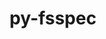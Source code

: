 ---
title: "py-fsspec"
layout: cache
categories: [package, develop-2024-02-11]
meta: {"versions": ["2023.10.0"], "compilers": ["apple-clang@=15.0.0", "gcc@=11.4.0"], "oss": ["ubuntu20.04", "ubuntu22.04", "ventura"], "platforms": ["darwin", "linux"], "targets": ["aarch64", "x86_64_v3"], "stacks": ["e4s", "ml-darwin-aarch64-mps", "ml-linux-x86_64-cpu", "ml-linux-x86_64-cuda", "ml-linux-x86_64-rocm", "root"], "num_specs": 7, "num_specs_by_stack": {"ml-darwin-aarch64-mps": 3, "root": 7, "e4s": 1, "ml-linux-x86_64-cpu": 3, "ml-linux-x86_64-rocm": 2, "ml-linux-x86_64-cuda": 3}}
spec_details: [{"hash": "m25lefa2z7vwc6gkku7by3iaga223ss6", "compiler": "apple-clang@=15.0.0", "versions": ["2023.10.0"], "os": "ventura", "platform": "darwin", "target": "aarch64", "variants": ["build_system=python_pip", "~http"], "stacks": ["ml-darwin-aarch64-mps", "root"], "size": "-", "tarball": "https://binaries.spack.io/releases/develop-2024-02-11/build_cache/darwin-ventura-aarch64/apple-clang-15.0.0/py-fsspec-2023.10.0/darwin-ventura-aarch64-apple-clang-15.0.0-py-fsspec-2023.10.0-m25lefa2z7vwc6gkku7by3iaga223ss6.spack"}, {"hash": "tx5h7n6iy2bbwrsmrmnmxovm2hx5lv3f", "compiler": "apple-clang@=15.0.0", "versions": ["2023.10.0"], "os": "ventura", "platform": "darwin", "target": "aarch64", "variants": ["build_system=python_pip", "+http"], "stacks": ["ml-darwin-aarch64-mps", "root"], "size": "-", "tarball": "https://binaries.spack.io/releases/develop-2024-02-11/build_cache/darwin-ventura-aarch64/apple-clang-15.0.0/py-fsspec-2023.10.0/darwin-ventura-aarch64-apple-clang-15.0.0-py-fsspec-2023.10.0-tx5h7n6iy2bbwrsmrmnmxovm2hx5lv3f.spack"}, {"hash": "2haowkpe32kam45yieoko7z4zet7kipu", "compiler": "apple-clang@=15.0.0", "versions": ["2023.10.0"], "os": "ventura", "platform": "darwin", "target": "aarch64", "variants": ["build_system=python_pip", "+http"], "stacks": ["ml-darwin-aarch64-mps", "root"], "size": "-", "tarball": "https://binaries.spack.io/releases/develop-2024-02-11/build_cache/darwin-ventura-aarch64/apple-clang-15.0.0/py-fsspec-2023.10.0/darwin-ventura-aarch64-apple-clang-15.0.0-py-fsspec-2023.10.0-2haowkpe32kam45yieoko7z4zet7kipu.spack"}, {"hash": "d4hdhgopzqoh3nt7nzkwu37s5lj5iex6", "compiler": "gcc@=11.4.0", "versions": ["2023.10.0"], "os": "ubuntu20.04", "platform": "linux", "target": "x86_64_v3", "variants": ["build_system=python_pip", "~http"], "stacks": ["e4s", "root"], "size": "-", "tarball": "https://binaries.spack.io/releases/develop-2024-02-11/build_cache/linux-ubuntu20.04-x86_64_v3/gcc-11.4.0/py-fsspec-2023.10.0/linux-ubuntu20.04-x86_64_v3-gcc-11.4.0-py-fsspec-2023.10.0-d4hdhgopzqoh3nt7nzkwu37s5lj5iex6.spack"}, {"hash": "rloxdnialzvmne4gekdfiybjbhlw44je", "compiler": "gcc@=11.4.0", "versions": ["2023.10.0"], "os": "ubuntu22.04", "platform": "linux", "target": "x86_64_v3", "variants": ["build_system=python_pip", "~http"], "stacks": ["ml-linux-x86_64-cpu", "ml-linux-x86_64-rocm", "ml-linux-x86_64-cuda", "root"], "size": "-", "tarball": "https://binaries.spack.io/releases/develop-2024-02-11/build_cache/linux-ubuntu22.04-x86_64_v3/gcc-11.4.0/py-fsspec-2023.10.0/linux-ubuntu22.04-x86_64_v3-gcc-11.4.0-py-fsspec-2023.10.0-rloxdnialzvmne4gekdfiybjbhlw44je.spack"}, {"hash": "wqjdjkmbx2c73dgo5qtpjqhme3qpwvun", "compiler": "gcc@=11.4.0", "versions": ["2023.10.0"], "os": "ubuntu22.04", "platform": "linux", "target": "x86_64_v3", "variants": ["build_system=python_pip", "+http"], "stacks": ["ml-linux-x86_64-cpu", "ml-linux-x86_64-cuda", "root"], "size": "-", "tarball": "https://binaries.spack.io/releases/develop-2024-02-11/build_cache/linux-ubuntu22.04-x86_64_v3/gcc-11.4.0/py-fsspec-2023.10.0/linux-ubuntu22.04-x86_64_v3-gcc-11.4.0-py-fsspec-2023.10.0-wqjdjkmbx2c73dgo5qtpjqhme3qpwvun.spack"}, {"hash": "a3uexqt4f6tcubl2dm2ok7cfnwmw4w55", "compiler": "gcc@=11.4.0", "versions": ["2023.10.0"], "os": "ubuntu22.04", "platform": "linux", "target": "x86_64_v3", "variants": ["build_system=python_pip", "+http"], "stacks": ["ml-linux-x86_64-cpu", "ml-linux-x86_64-rocm", "ml-linux-x86_64-cuda", "root"], "size": "-", "tarball": "https://binaries.spack.io/releases/develop-2024-02-11/build_cache/linux-ubuntu22.04-x86_64_v3/gcc-11.4.0/py-fsspec-2023.10.0/linux-ubuntu22.04-x86_64_v3-gcc-11.4.0-py-fsspec-2023.10.0-a3uexqt4f6tcubl2dm2ok7cfnwmw4w55.spack"}]
---